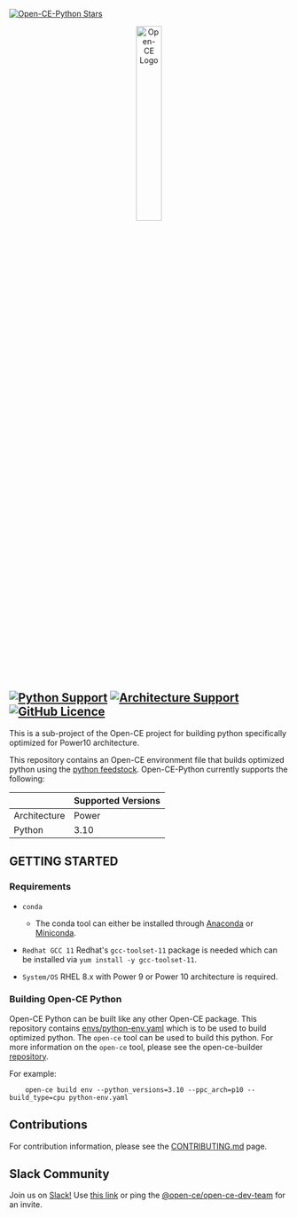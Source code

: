 [![Open-CE-Python Stars](https://img.shields.io/github/stars/open-ce-python?style=social)](https://github.com/open-ce/open-ce-python/stargazers)

<p align="center">
  <img src="https://avatars0.githubusercontent.com/u/68873540?s=400&u=a02dc4156e50cdffb23172aba7133e44381885d4&v=4" alt="Open-CE Logo" width="30%">
</p>

[![Python Support](https://img.shields.io/badge/python-3.10-blue.svg)](#requirements)
[![Architecture Support](https://img.shields.io/badge/architecture-ppc64le-blue)](#)
[![GitHub Licence](https://img.shields.io/github/license/open-ce/open-ce.svg)](LICENSE)
---

This is a sub-project of the Open-CE project for building python specifically optimized for Power10 architecture.

This repository contains an Open-CE environment file that builds optimized python using the [python feedstock](https:///github.com/open-ce/python-feedstock). Open-CE-Python currently supports the following:

| | Supported Versions |
| --- | --- |
| Architecture | Power |
| Python | 3.10 |

## GETTING STARTED

### Requirements

* `conda`
  * The conda tool can either be installed through [Anaconda](https://www.anaconda.com/products/individual#Downloads) or [Miniconda](https://docs.conda.io/en/latest/miniconda.html).

* `Redhat GCC 11`
  Redhat's `gcc-toolset-11` package is needed which can be installed via `yum install -y gcc-toolset-11`. 
  
* `System/OS`
  RHEL 8.x with Power 9 or Power 10 architecture is required.

### Building Open-CE Python

Open-CE Python can be built like any other Open-CE package. This repository contains [envs/python-env.yaml](https://github.com/open-ce/open-ce-python/blob/main/envs/python-env.yaml) which is to be used to build optimized python. The `open-ce` tool can be used to build this python. For more information on the `open-ce` tool, please see the open-ce-builder [repository](https://github.com/open-ce/open-ce-builder).

For example:
```shell
    open-ce build env --python_versions=3.10 --ppc_arch=p10 --build_type=cpu python-env.yaml
```

## Contributions

For contribution information, please see the [CONTRIBUTING.md](https://github.com/open-ce/open-ce/blob/main/CONTRIBUTING.md) page.

## Slack Community

Join us on [Slack!](http://open-ce.slack.com/) Use [this link](https://join.slack.com/t/open-ce/shared_invite/zt-o27t9db6-oUklancQvdGO8FIwftDwgw) or ping the [@open-ce/open-ce-dev-team](https://github.com/orgs/open-ce/teams/open-ce-dev-team) for an invite.

